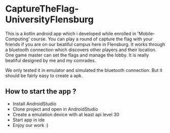 # CaptureTheFlag-UniversityFlensburg

This is a kotlin android app which i developed while enrolled in 'Mobile-Computing' course.
You can play a round of capture the flag with your friends if you are on our beatiful campus here in Flensburg.
It works through a bluetooth connection which discovers other players and their location.
One game master can set the flags and manage the lobby.
It is really beatiful designed by me and my comrades.

We only tested it in emulator and simulated the bluetooth connection.
But it should be fairly easy to create a apk.

## How to start the app ?
- Install AndroidStudio
- Clone project and open in AndroidStudio
- Create a emulation device with at least api level 30
- Start app in ide
- Enjoy our work :)
